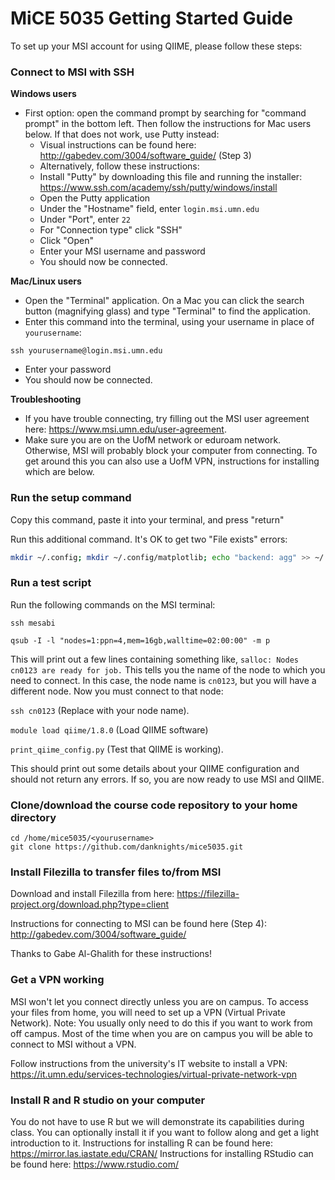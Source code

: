 # MiCE 5035 Getting Started Guide

To set up your MSI account for using QIIME, please follow these steps:

### Connect to MSI with SSH

**Windows users**
  * First option: open the command prompt by searching for "command prompt" in the bottom left. Then follow the instructions for Mac users below. If that does not work, use Putty instead:
    * Visual instructions can be found here: http://gabedev.com/3004/software_guide/ (Step 3)
    * Alternatively, follow these instructions:
    * Install "Putty" by downloading this file and running the installer:
https://www.ssh.com/academy/ssh/putty/windows/install
    * Open the Putty application
    * Under the "Hostname" field, enter `login.msi.umn.edu`
    * Under "Port", enter `22`
    * For "Connection type" click "SSH"
    * Click "Open"
    * Enter your MSI username and password
    * You should now be connected.


**Mac/Linux users**

  * Open the "Terminal" application. On a Mac you can click the search button (magnifying glass) and type "Terminal" to find the application.
  * Enter this command into the terminal, using your username in place of `yourusername`:

`ssh yourusername@login.msi.umn.edu`
 
 * Enter your password
  * You should now be connected.

**Troubleshooting**
  * If you have trouble connecting, try filling out the MSI user agreement here: https://www.msi.umn.edu/user-agreement.
  * Make sure you are on the UofM network or eduroam network. Otherwise, MSI will probably block your computer from connecting. To get around this you can also use a UofM VPN, instructions for installing which are below.

### Run the setup command
Copy this command, paste it into your terminal, and press "return"

Run this additional command. It's OK to get two "File exists" errors:
```bash
mkdir ~/.config; mkdir ~/.config/matplotlib; echo "backend: agg" >> ~/.config/matplotlib/matplotlibrc
```

### Run a test script
Run the following commands on the MSI terminal:

`ssh mesabi`

`qsub -I -l "nodes=1:ppn=4,mem=16gb,walltime=02:00:00" -m p`

This will print out a few lines containing something like, `salloc: Nodes cn0123 are ready for job.` This tells you the name of the node to which you need to connect. In this case, the node name is `cn0123`, but you will have a different node. Now you must connect to that node:

`ssh cn0123` (Replace with your node name).

`module load qiime/1.8.0` (Load QIIME software)

`print_qiime_config.py` (Test that QIIME is working).


This should print out some details about your QIIME configuration and should not return any errors. If so, you are now ready to use MSI and QIIME.

### Clone/download the course code repository to your home directory
```
cd /home/mice5035/<yourusername>
git clone https://github.com/danknights/mice5035.git
```

### Install Filezilla to transfer files to/from MSI
Download and install Filezilla from here: https://filezilla-project.org/download.php?type=client

Instructions for connecting to MSI can be found here (Step 4): http://gabedev.com/3004/software_guide/

Thanks to Gabe Al-Ghalith for these instructions!

### Get a VPN working
MSI won't let you connect directly unless you are on campus. To access your files from home, you will need to set up a VPN (Virtual Private Network). Note: You usually only need to do this if you want to work from off campus. Most of the time when you are on campus you will be able to connect to MSI without a VPN.

Follow instructions from the university's IT website to install a VPN: https://it.umn.edu/services-technologies/virtual-private-network-vpn

### Install R and R studio on your computer 
You do not have to use R but we will demonstrate its capabilities during class. You can optionally install it if you want to follow along and get a light introduction to it.
Instructions for installing R can be found here: https://mirror.las.iastate.edu/CRAN/
Instructions for installing RStudio can be found here: https://www.rstudio.com/

